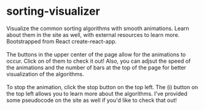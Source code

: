 ﻿# sorting-visualizer
Visualize the common sorting algorithms with smooth animations. Learn about them in the site as well, with external resources to learn more. Bootstrapped from React create-react-app. <br/><br/>
The buttons in the upper center of the page allow for the animations to occur. Click on of them to check it out! Also, you can adjsut the speed of the animations and the number of bars at the top of the page for better visualization of the algorithms. <br/><br/>
To stop the animation, click the stop button on the top left. The (i) button on the top left allows you to learn more about the algorithms. I've provided some pseudocode on the site as well if you'd like to check that out!

